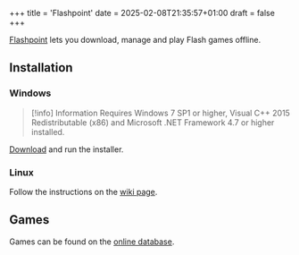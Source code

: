 +++
title = 'Flashpoint'
date = 2025-02-08T21:35:57+01:00
draft = false
+++

[Flashpoint](https://flashpointarchive.org/) lets you download, manage and play Flash games offline.

## Installation

### Windows

> [!info] Information
> Requires Windows 7 SP1 or higher, Visual C++ 2015 Redistributable (x86) and Microsoft .NET Framework 4.7 or higher installed.

[Download](https://github.com/FlashpointProject/FlashpointComponentTools/latest) and run the installer.

### Linux

Follow the instructions on the [wiki page](https://flashpointarchive.org/datahub/Linux_Support).

## Games

Games can be found on the [online database](https://flashpointproject.github.io/flashpoint-database/).
